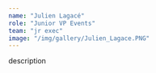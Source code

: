 ```yaml
---
name: "Julien Lagacé"
role: "Junior VP Events"
team: "jr exec"
image: "/img/gallery/Julien_Lagace.PNG"
---
```


description